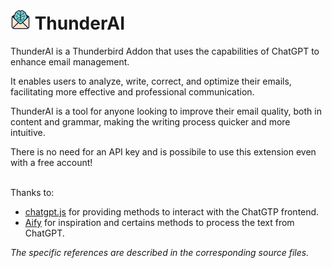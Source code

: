 # ![ThunderAI icon](images/icon-32px.png "ThunderAI") ThunderAI

ThunderAI is a Thunderbird Addon that uses the capabilities of ChatGPT to enhance email management.

It enables users to analyze, write, correct, and optimize their emails, facilitating more effective and professional communication.

ThunderAI is a tool for anyone looking to improve their email quality, both in content and grammar, making the writing process quicker and more intuitive. 

There is no need for an API key and is possibile to use this extension even with a free account!


<br>Thanks to:
<ul><li><a href="https://github.com/KudoAI/chatgpt.js">chatgpt.js</a> for providing methods to interact with the ChatGTP frontend.</li>
<li><a href="https://github.com/ali-raheem/Aify">Aify</a> for inspiration and certains methods to process the text from ChatGPT.</li>
</ul>
<i>The specific references are described in the corresponding source files.</i>
